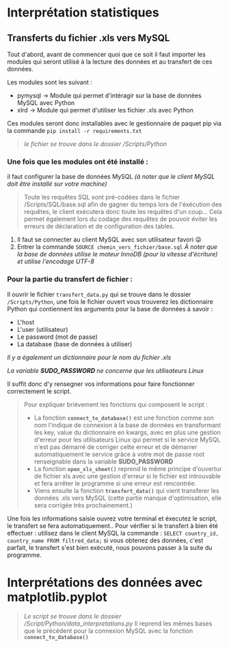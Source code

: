 # Interprétation statistiques

## Transferts du fichier .xls vers MySQL

Tout d'abord, avant de commencer quoi que ce soit il faut importer les modules qui seront utilisé à la lecture des données et au transfert de ces données.

Les modules sont les suivant :
  - pymysql -> Module qui permet d'intéragir sur la base de données MySQL avec Python
  - xlrd -> Module qui permet d'utiliser les fichier .xls avec Python

Ces modules seront donc installables avec le gestionnaire de paquet pip via la commande `pip install -r requirements.txt` 
> *le fichier se trouve dans le dossier /Scripts/Python*


### Une fois que les modules ont été installé :
il faut configurer la base de données MySQL *(à noter que le client MySQL doit être installé sur votre machine)*
> Toute les requêtes SQL sont pré-codées dans le fichier /Scripts/SQL/base.sql afin de gagner du temps lors de l'éxécution des requêtes, le client exécutera
> donc toute les requêtes d'un coup... Cela permet également lors du codage des requêtes de pouvoir éviter les erreurs de déclaration et
> de configuration des tables.
1. Il faut se connecter au client MySQL avec son utilisateur favori 😜
2. Entrer la commande `SOURCE chemin_vers_fichier/base.sql`
*À noter que la base de données utilise le moteur InnoDB (pour la vitesse d'écriture) et utilise l'encodage UTF-8*

### Pour la partie du transfert de fichier : 
Il ouvrir le fichier `transfert_data.py` qui se trouve dans le dossier `/Scripts/Python`, une fois le fichier ouvert vous trouverez les dictionnaire Python
qui contiennent les arguments pour la base de données à savoir :
  - L'host
  - L'user (utilisateur)
  - Le password (mot de passe)
  - La database (base de données à utiliser)

*Il y a également un dictionnaire pour le nom du fichier .xls*

*La variable **SUDO_PASSWORD** ne concerne que les utilisateurs Linux*

Il suffit donc d'y rensegner vos informations pour faire fonctionner correctement le script.

> Pour expliquer brièvement les fonctions qui composent le script :
>   - La fonction **`connect_to_database()`** est une fonction comme son nom l'indique de connexion à la base de données en transformant les key, value du dictionnaire en kwargs, avec en plus une gestion d'erreur pour les utilisateurs Linux qui permet si le service MySQL n'est pas démarré de corriger cette erreur et de démarrer automatiquement le service grâce à votre mot de passe root renseignable dans la variable **SUDO_PASSWORD**
>   - La fonction **`open_xls_sheet()`** reprend le même principe d'ouvertur de fichier xls avec une gestion d'erreur si le fichier est introuvable et fera arrêter le programme si une erreur est rencontrée.
>   - Viens ensuite la fonction **`transfert_data()`** qui vient transferer les données .xls vers MySQL (cette partie manque d'optimisation, elle sera corrigée très prochainement.)

Une fois les informations saisie ouvrez votre terminal et éxecutez le script, le transfert se fera automatiquement..
Pour vérifier si le transfert à bien été effectuer : utilisez dans le client MySQL la commande : `SELECT country_id, country_name FROM filtred_data;`
si vous obtenez des données, c'est parfait, le transfert s'est bien exécuté, nous pouvons passer à la suite du programme.

# Interprétations des données avec matplotlib.pyplot
> *Le script se trouve dans le dossier /Script/Python/data_interpretations.py*
> Il reprend les mêmes bases que le précédent pour la connexion MySQL avec la fonction **`connect_to_database()`**
